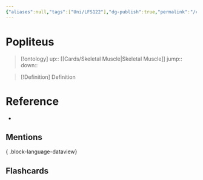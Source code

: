 ```yaml
---
{"aliases":null,"tags":["Uni/LFS122"],"dg-publish":true,"permalink":"/cards/popliteus/","dgPassFrontmatter":true}
---
```


# Popliteus

> [!ontology]
> up:: [[Cards/Skeletal Muscle\|Skeletal Muscle]]
> jump:: 
> down:: 

> [!Definition] Definition

# Reference

- 

## Mentions


{ .block-language-dataview}

## Flashcards